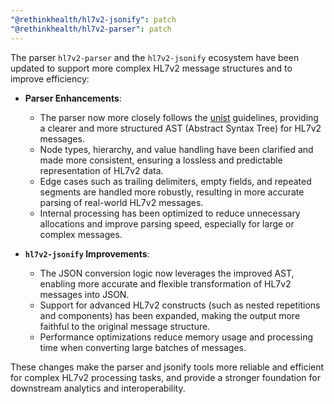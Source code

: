 ```yaml
---
"@rethinkhealth/hl7v2-jsonify": patch
"@rethinkhealth/hl7v2-parser": patch
---
```


The parser `hl7v2-parser` and the `hl7v2-jsonify` ecosystem have been updated to support more complex HL7v2 message structures and to improve efficiency:

- **Parser Enhancements**:  
  - The parser now more closely follows the [unist](https://github.com/syntax-tree/unist) guidelines, providing a clearer and more structured AST (Abstract Syntax Tree) for HL7v2 messages.
  - Node types, hierarchy, and value handling have been clarified and made more consistent, ensuring a lossless and predictable representation of HL7v2 data.
  - Edge cases such as trailing delimiters, empty fields, and repeated segments are handled more robustly, resulting in more accurate parsing of real-world HL7v2 messages.
  - Internal processing has been optimized to reduce unnecessary allocations and improve parsing speed, especially for large or complex messages.

- **`hl7v2-jsonify` Improvements**:  
  - The JSON conversion logic now leverages the improved AST, enabling more accurate and flexible transformation of HL7v2 messages into JSON.
  - Support for advanced HL7v2 constructs (such as nested repetitions and components) has been expanded, making the output more faithful to the original message structure.
  - Performance optimizations reduce memory usage and processing time when converting large batches of messages.

These changes make the parser and jsonify tools more reliable and efficient for complex HL7v2 processing tasks, and provide a stronger foundation for downstream analytics and interoperability.

